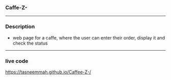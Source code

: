 ### Caffe-Z-
--------------------------------------------------------------------------------------------------------------------------------------------------------------------
### Description
- web page for a caffe, where the user can enter their order, display it and check the status
--------------------------------------------------------------------------------------------------------------------------------------------------------------------
### live code
https://tasneemmah.github.io/Caffee-Z-/
